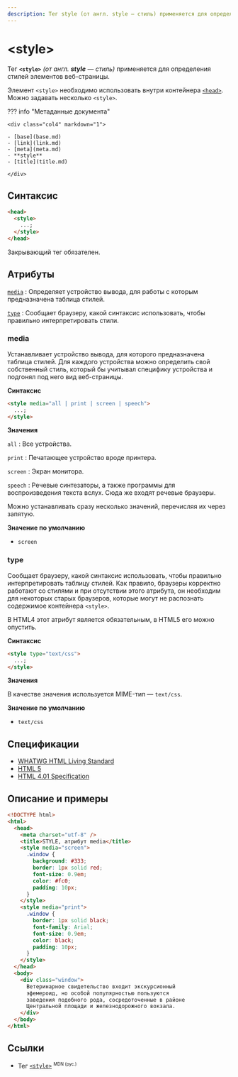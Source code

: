 ```yaml
---
description: Тег style (от англ. style — стиль) применяется для определения стилей элементов веб-страницы
---
```


# &lt;style&gt;

Тег **`<style>`** _(от англ. **style** — стиль)_ применяется для определения стилей элементов веб-страницы.

Элемент `<style>` необходимо использовать внутри контейнера [`<head>`](head.md). Можно задавать несколько `<style>`.

??? info "Метаданные документа"

    <div class="col4" markdown="1">

    - [base](base.md)
    - [link](link.md)
    - [meta](meta.md)
    - **style**
    - [title](title.md)

    </div>

## Синтаксис

```html
<head>
  <style>
    ...;
  </style>
</head>
```

Закрывающий тег обязателен.

## Атрибуты

[`media`](#media)
: Определяет устройство вывода, для работы с которым предназначена таблица стилей.

[`type`](#type)
: Сообщает браузеру, какой синтаксис использовать, чтобы правильно интерпретировать стили.

### media

Устанавливает устройство вывода, для которого предназначена таблица стилей. Для каждого устройства можно определить свой собственный стиль, который бы учитывал специфику устройства и подгонял под него вид веб-страницы.

**Синтаксис**

```html
<style media="all | print | screen | speech">
  ...;
</style>
```

**Значения**

`all`
: Все устройства.

`print`
: Печатающее устройство вроде принтера.

`screen`
: Экран монитора.

`speech`
: Речевые синтезаторы, а также программы для воспроизведения текста вслух. Сюда же входят речевые браузеры.

Можно устанавливать сразу несколько значений, перечисляя их через запятую.

**Значение по умолчанию**

- `screen`

### type

Сообщает браузеру, какой синтаксис использовать, чтобы правильно интерпретировать таблицу стилей. Как правило, браузеры корректно работают со стилями и при отсутствии этого атрибута, он необходим для некоторых старых браузеров, которые могут не распознать содержимое контейнера `<style>`.

В HTML4 этот атрибут является обязательным, в HTML5 его можно опустить.

**Синтаксис**

```html
<style type="text/css">
  ...;
</style>
```

**Значения**

В качестве значения используется MIME-тип — `text/css`.

**Значение по умолчанию**

- `text/css`

## Спецификации

- [WHATWG HTML Living Standard](https://html.spec.whatwg.org/multipage/document-metadata.html#the-style-element)
- [HTML 5](http://www.w3.org/TR/html5/document-metadata.html#the-style-element)
- [HTML 4.01 Specification](http://www.w3.org/TR/html401/present/styles.html#h-14.2.3)

## Описание и примеры

```html
<!DOCTYPE html>
<html>
  <head>
    <meta charset="utf-8" />
    <title>STYLE, атрибут media</title>
    <style media="screen">
      .window {
        background: #333;
        border: 1px solid red;
        font-size: 0.9em;
        color: #fc0;
        padding: 10px;
      }
    </style>
    <style media="print">
      .window {
        border: 1px solid black;
        font-family: Arial;
        font-size: 0.9em;
        color: black;
        padding: 10px;
      }
    </style>
  </head>
  <body>
    <div class="window">
      Ветеринарное свидетельство входит экскурсионный
      эфемероид, но особой популярностью пользуются
      заведения подобного рода, сосредоточенные в районе
      Центральной площади и железнодорожного вокзала.
    </div>
  </body>
</html>
```

## Ссылки

- Тег [`<style>`](https://developer.mozilla.org/ru/docs/Web/HTML/Element/style) <sup><small>MDN (рус.)</small></sup>
